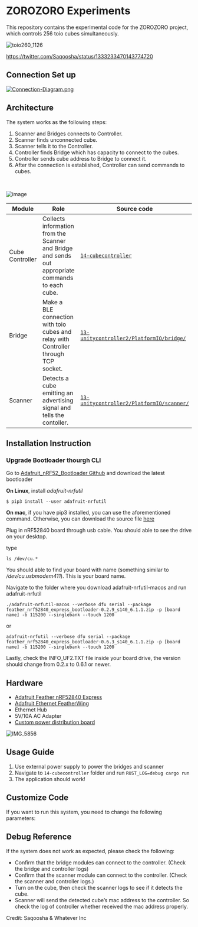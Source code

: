 # ZOROZORO Experiments

This repository contains the experimental code for the ZOROZORO project, which controls 256 toio cubes simultaneously.

![toio260_1126](https://user-images.githubusercontent.com/27694/143378054-eb7cffa7-544f-4d6e-9711-e092c7f7c5f6.gif)

https://twitter.com/Saqoosha/status/1333233470143774720

## Connection Set up
[![Connection-Diagram.png](https://i.postimg.cc/g0WYf2hG/Connection-Diagram.png)](https://postimg.cc/0zVRSxZ4)

## Architecture
The system works as the following steps:
1. Scanner and Bridges connects to Controller.
2. Scanner finds unconnected cube.
3. Scanner tells it to the Controller.
4. Controller finds Bridge which has capacity to connect to the cubes.
5. Controller sends cube address to Bridge to connect it.
6. After the connection is established, Controller can send commands to cubes.

<br/>

![image](https://user-images.githubusercontent.com/27694/143379123-c8bad323-9bec-4a0f-b77d-f4c1f9a01e32.png)

| Module          | Role                                                                                              | Source code                                                                    |
| --------------- | ------------------------------------------------------------------------------------------------- | ------------------------------------------------------------------------------ |
| Cube Controller | Collects information from the Scanner and Bridge and sends out appropriate commands to each cube. | [`14-cubecontroller`](14-cubecontroller)                                       |
| Bridge          | Make a BLE connection with toio cubes and relay with Controller through TCP socket.               | [`13-unitycontroller2/PlatformIO/bridge/`](13-unitycontroller2/PlatformIO/bridge/)   |
| Scanner         | Detects a cube emitting an advertising signal and tells the contoller.                            | [`13-unitycontroller2/PlatformIO/scanner/`](13-unitycontroller2/PlatformIO/scanner/) |

## Installation Instruction
### Upgrade Bootloader thourgh CLI
Go to [Adafruit_nRF52_Bootloader Github](https://github.com/adafruit/Adafruit_nRF52_Bootloader/releases/tag/0.6.3) and download the latest bootloader

<b>On Linux</b>, install _adafruit-nrfutil_
```
$ pip3 install --user adafruit-nrfutil
```
<b>On mac</b>, if you have pip3 installed, you can use the aforementioned command. Otherwise, you can download the source file [here](https://github.com/adafruit/Adafruit_nRF52_nrfutil/releases/tag/0.5.3.post17)

Plug in nRF52840 board through usb cable. You should able to see the drive on your desktop.

type
```
ls /dev/cu.*
```

You should able to find your board with name (something similar to _/dev/cu.usbmodem411_). This is your board name.

Navigate to the folder where you download adafruit-nrfutil-macos and run adafruit-nrfutil

```
./adafruit-nrfutil-macos --verbose dfu serial --package feather_nrf52840_express_bootloader-0.2.9_s140_6.1.1.zip -p [board name] -b 115200 --singlebank --touch 1200
```

or 

```
adafruit-nrfutil --verbose dfu serial --package feather_nrf52840_express_bootloader-0.6.3_s140_6.1.1.zip -p [board name] -b 115200 --singlebank --touch 1200
```

Lastly, check the INFO_UF2.TXT file inside your board drive, the version should change from 0.2.x to 0.6.1 or newer.


## Hardware

- [Adafruit Feather nRF52840 Express](https://www.adafruit.com/product/4062)
- [Adafruit Ethernet FeatherWing](https://www.adafruit.com/product/3201)
- Ethernet Hub
- 5V/10A AC Adapter
- [Custom power distribution board](10-powerpcb/)

![IMG_5856](https://user-images.githubusercontent.com/27694/143379298-fea5e6da-6c5a-4b97-9892-152cacb88424.jpeg)


## Usage Guide
1. Use external power supply to power the bridges and scanner
2. Navigate to ```14-cubecontroller``` folder and run ```RUST_LOG=debug cargo run```
3. The application should work!

## Customize Code
If you want to run this system, you need to change the following parameters:



## Debug Reference

If the system does not work as expected, please check the following:
- Confirm that the bridge modules can connect to the controller.
(Check the bridge and controller logs)
- Confirm that the scanner module can connect to the controller.
(Check the scanner and controller logs.)
- Turn on the cube, then check the scanner logs to see if it detects the cube.
- Scanner will send the detected cube’s mac address to the controller. So check the log of controller whether received the mac address properly.



Credit: Saqoosha & Whatever Inc